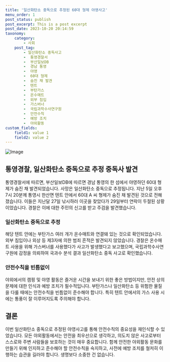 ```yaml
---
title: '일산화탄소 중독으로 추정된 60대 형제 야영사고'
menu_order: 1
post_status: publish
post_excerpt: This is a post excerpt
post_date: 2023-10-20 20:14:59
taxonomy:
    category:
        - 사회
    post_tag:
        - 일산화탄소 중독사고
        -  통영경찰서
        -  부산일보DB
        -  경남 통영
        -  야영
        -  60대 형제
        -  숨진 채 발견
        -  텐트
        -  부탄가스
        -  온수매트
        -  외부 침입
        -  가스버너
        -  국립과학수사연구원
        -  안전수칙
        -  예방 조치
        -  야외활동
custom_fields:
    field1: value 1
    field2: value 2
---
```


![Image](https://imgnews.pstatic.net/image/082/2024/02/07/0001254743_001_20240207115901141.jpg?type=w647)


## 통영경찰, 일산화탄소 중독으로 추정 중독사 발견

통영경찰서에 따르면, 부산일보DB에 따르면 경남 통영의 한 섬에서 야영하던 60대 형제가 숨진 채 발견되었습니다. 사망은 일산화탄소 중독으로 추정됩니다. 지난 5일 오후 7시 20분께 통영시 한산면 텐트 안에서 60대 A 씨 형제가 숨진 채 발견된 것으로 전해졌습니다. 이들은 지난달 27일 낚시하러 이곳을 찾았다가 29일부터 연락이 두절된 상황이었습니다. 경찰은 이에 대한 주민의 신고를 받고 주검을 발견했습니다.

### 일산화탄소 중독으로 추정

해당 텐트 안에는 부탄가스 여러 개가 온수매트와 연결돼 있는 것으로 확인되었습니다. 외부 침입이나 외상 등 제3자에 의한 범죄 흔적은 발견되지 않았습니다. 경찰은 온수매트 사용을 위해 가스버너를 사용했다가 사고가 발생했다고 보고했으며, 국립과학수사연구원에 감정을 의뢰하여 국과수 분석 결과 일산화탄소 중독 사고로 확인했습니다.

### 안전수칙을 빈틈없이

야외에서의 캠핑 및 야영 활동은 즐거운 시간을 보내기 위한 좋은 방법이지만, 안전 상의 문제에 대한 인식과 예방 조치가 필수적입니다. 부탄가스나 일산화탄소 등 위험한 물질을 다룰 때에는 안전수칙을 빈틈없이 준수해야 합니다. 특히 텐트 안에서의 가스 사용 시에는 통풍이 잘 이루어지도록 주의해야 합니다.

## 결론

이번 일산화탄소 중독으로 추정된 야영사고를 통해 안전수칙의 중요성을 재인식할 수 있었습니다. 모든 야외활동에서는 안전을 최우선으로 생각하고, 의도치 않은 사고로부터 스스로와 주변 사람들을 보호하는 것이 매우 중요합니다. 함께 안전한 야외활동 문화를 만들기 위해 인지하고 준수해야 할 안전수칙을 숙지하고, 사전에 예방 조치를 철저히 이행하는 습관을 길러야 합니다. 생명보다 소중한 건 없습니다.
